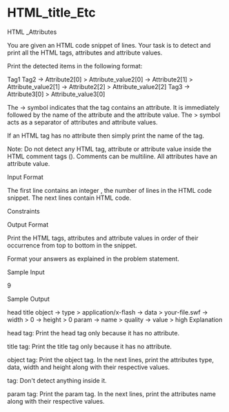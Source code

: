 # HTML_title_Etc
HTML _Attributes

You are given an HTML code snippet of  lines.
Your task is to detect and print all the HTML tags, attributes and attribute values.

Print the detected items in the following format:

Tag1
Tag2
-> Attribute2[0] > Attribute_value2[0]
-> Attribute2[1] > Attribute_value2[1]
-> Attribute2[2] > Attribute_value2[2]
Tag3
-> Attribute3[0] > Attribute_value3[0]


The -> symbol indicates that the tag contains an attribute. It is immediately followed by the name of the attribute and the attribute value.
The > symbol acts as a separator of attributes and attribute values.

If an HTML tag has no attribute then simply print the name of the tag.

Note: Do not detect any HTML tag, attribute or attribute value inside the HTML comment tags (<!-- Comments -->). Comments can be multiline.
All attributes have an attribute value.

Input Format

The first line contains an integer , the number of lines in the HTML code snippet.
The next  lines contain HTML code.

Constraints


Output Format

Print the HTML tags, attributes and attribute values in order of their occurrence from top to bottom in the snippet.

Format your answers as explained in the problem statement.

Sample Input

9
<head>
<title>HTML</title>
</head>
<object type="application/x-flash" 
  data="your-file.swf" 
  width="0" height="0">
  <!-- <param name="movie" value="your-file.swf" /> -->
  <param name="quality" value="high"/>
</object>
Sample Output

head
title
object
-> type > application/x-flash
-> data > your-file.swf
-> width > 0
-> height > 0
param
-> name > quality
-> value > high
Explanation

head tag: Print the head tag only because it has no attribute.

title tag: Print the title tag only because it has no attribute.

object tag: Print the object tag. In the next  lines, print the attributes type, data, width and                     height along with their respective values.

<!-- Comment --> tag: Don't detect anything inside it.

param tag: Print the param tag. In the next  lines, print the attributes name along with                     their respective values.
